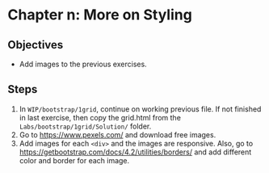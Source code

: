 # Chapter n: More on Styling
## Objectives
* Add images to the previous exercises.

## Steps
1. In `WIP/bootstrap/1grid`, continue on working previous file. If not finished in last exercise, then copy the grid.html from the `Labs/bootstrap/1grid/Solution/` folder.
1. Go to https://www.pexels.com/ and download free images.
1. Add images for each `<div>` and the images are responsive. Also, go to https://getbootstrap.com/docs/4.2/utilities/borders/ and add different color and border for each image.  
